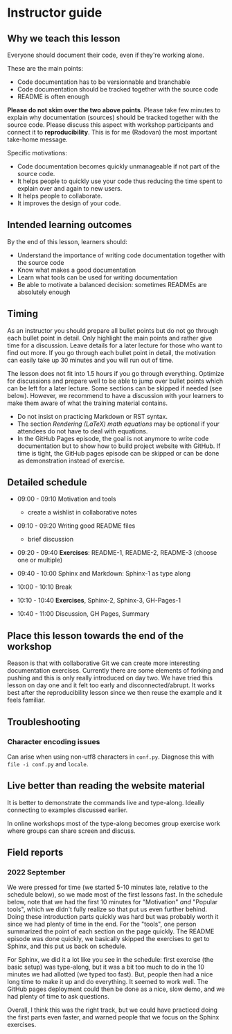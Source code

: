 # Instructor guide


## Why we teach this lesson

Everyone should document their code, even if they're working alone.

These are the main points:
- Code documentation has to be versionnable and branchable
- Code documentation should be tracked together with the source code
- README is often enough

**Please do not skim over the two above points**. Please take few minutes to
explain why documentation (sources) should be tracked together with the source
code.  Please discuss this aspect with workshop participants and connect it to
**reproducibility**. This is for me (Radovan) the most important take-home
message.

Specific motivations:

- Code documentation becomes quickly unmanageable if not part of the source code.
- It helps people to quickly use your code thus reducing the time spent to explain over and again to new users.
- It helps people to collaborate.
- It improves the design of your code.


## Intended learning outcomes

By the end of this lesson, learners should:
- Understand the importance of writing code documentation together with the source code
- Know what makes a good documentation
- Learn what tools can be used for writing documentation
- Be able to motivate a balanced decision: sometimes READMEs are absolutely enough


## Timing

As an instructor you should prepare all bullet points but do not go through
each bullet point in detail. Only highlight the main points and rather give
time for a discussion. Leave details for a later lecture for those who want to
find out more. If you go through each bullet point in detail, the motivation
can easily take up 30 minutes and you will run out of time.

The lesson does not fit into 1.5 hours if you go through everything. Optimize
for discussions and prepare well to be able to jump over bullet points which
can be left for a later lecture. Some sections can be skipped if needed (see
below). However, we recommend to have a discussion with your learners to make
them aware of what the training material contains.

- Do not insist on practicing Markdown or RST syntax.
- The section *Rendering (LaTeX) math equations* may be optional if your
  attendees do not have to deal with equations.
- In the GitHub Pages episode, the
  goal is not anymore to write code documentation but to show how to build
  project website with GitHub. If time is tight, the GitHub pages episode can be
  skipped or can be done as demonstration instead of exercise.


## Detailed schedule

- 09:00 - 09:10 Motivation and tools
  - create a wishlist in collaborative notes
- 09:10 - 09:20 Writing good README files
  - brief discussion
- 09:20 - 09:40 **Exercises**: README-1, README-2, README-3 (choose one or multiple)
- 09:40 - 10:00 Sphinx and Markdown: Sphinx-1 as type along

- 10:00 - 10:10 Break

- 10:10 - 10:40 **Exercises**, Sphinx-2, Sphinx-3, GH-Pages-1
- 10:40 - 11:00 Discussion, GH Pages, Summary


## Place this lesson towards the end of the workshop

Reason is that with collaborative Git we can create more interesting
documentation exercises. Currently there are some elements of forking and
pushing and this is only really introduced on day two.  We have tried this
lesson on day one and it felt too early and disconnected/abrupt.  It works best
after the reproducibility lesson since we then reuse the example and it feels
familiar.


## Troubleshooting

### Character encoding issues

Can arise when using non-utf8 characters in `conf.py`. Diagnose this with `file -i conf.py`
and `locale`.


## Live better than reading the website material

It is better to demonstrate the commands live and type-along. Ideally connecting
to examples discussed earlier.

In online workshops most of the type-along becomes group exercise work where groups
can share screen and discuss.


## Field reports

### 2022 September

We were pressed for time (we started 5-10 minutes late, relative to
the schedule below), so we made most of the first lessons fast.  In
the schedule below, note that we had the first 10 minutes for
"Motivation" *and* "Popular tools", which we didn't fully realize so
that put us even further behind.  Doing these introduction
parts quickly was hard but was probably worth it since we had plenty
of time in the end.  For the "tools", one person summarized the point
of each section on the page quickly.  The README episode was done
quickly, we basically skipped the exercises to get to Sphinx, and this
put us back on schedule.

For Sphinx, we did it a lot like you see in the schedule: first
exercise (the basic setup) was type-along, but it was a bit too much
to do in the 10 minutes we had allotted (we typed too fast).  But,
people then had a nice long time to make it up and do everything.  It
seemed to work well.  The GitHub pages deployment could then be done
as a nice, slow demo, and we had plenty of time to ask questions.

Overall, I think this was the right track, but we could have practiced
doing the first parts even faster, and warned people that we focus on
the Sphinx exercises.
